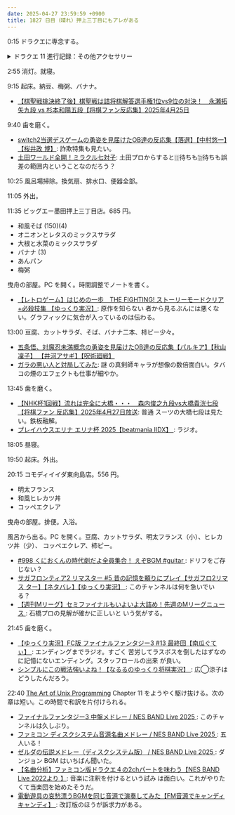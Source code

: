 ```yaml
---
date: 2025-04-27 23:59:59 +0900
title: 1827 日目（晴れ）押上三丁目にもアレがある
---
```


0:15 ドラクエに専念する。

<details><summary>ドラクエ 11 進行記録：その他アクセサリー</summary>
<p>鍛冶が大詰めになってきた。その他区分の品目は限定品が多いのが特徴だ。
なんとかカードなど、400 時間以上プレイした今となっては入手経路不明のものが多い。
次の装備品を購入、狩猟、鍛冶により確保：</p>
<pre>
しょくにんのベルト 1/2 done 鍛冶  
しんごんのじゅず 0/1 done 鍛冶 きよめの水 さとりそう  
おしゃれなベルト 1/2 done 鍛冶  
竜のうろこ 0/2 done ドラゴンバゲージ スカイドラゴン  
ハンサムスカーフ 0/1/2 done 鍛冶  
ひらめきのジュエル 0/1 done 鍛冶 きんのこうせき  
パワーベルト 1/2 done 鍛冶  
まよけの聖印 1/2 done イシの村 2400  
ビーナスのなみだ 1/2 done 鍛冶 みがきずな  
ロイヤルチャーム 0/1 done 鍛冶 おうごんのカケラ 2  
竜のおまもり 1 done 鍛冶  
大地の竜玉 done  
カリスマスカーフ 0/1/2 done 鍛冶 なないろのまゆ レッドベリー かがやきの樹液  
ロイヤルバッジ 0/1/2 done 鍛冶 おうごんのカケラ ホワイトパール  
エルフのおまもり 0/1/2/3 done 鍛冶 オリハルコン 2 命の石 3  
</pre>
<p>2:10 装備中のものを追加鍛冶するかもしれないが、これですべての鍛冶が終了したと信じていたい。
ページ数は全然伸びず 168 で止まる。装備中のものを全部突っ込んでも高々 4 ページしか増えないだろう。</p>

<p>残り時間で欠品した素材を補充。どうぐぶくろは 14 ページにしかならない。</p>
</details>

2:55 消灯。就寝。

9:15 起床。納豆、梅粥、バナナ。

* [【棋聖戦挑決終了後】棋聖戦は詰将棋解答選手権1位vs9位の対決！　永瀬拓矢九段 vs
  杉本和陽五段【将棋ファン反応集】2025年4月25日
  ](https://www.youtube.com/watch?v=x8D8ryFYapM)

9:40 歯を磨く。

* [switch2当選デスゲームの勇姿を見届けたOB達の反応集【落選】【中村悠一】【桜井政
  博】](https://www.youtube.com/watch?v=mL31zhEjbHE): 詐欺特集も見たい。
* [土田ワールド全開！ミラクル七対子](https://www.youtube.com/watch?v=vTyt04lLWcI):
  土田プロからすると🀕待ちも🀟待ちも誤差の範囲内ということなのだろう？

10:25 風呂場掃除。換気扇、排水口、便器全部。

11:05 外出。

11:35 ビッグエー墨田押上三丁目店。685 円。

* 和風そば (150)(4)
* オニオンとレタスのミックスサラダ
* 大根と水菜のミックスサラダ
* バナナ (3)
* あんパン
* 梅粥

曳舟の部屋。PC を開く。時間調整でノートを書く。

* [【レトロゲーム】はじめの一歩　THE FIGHTING! ストーリーモードクリア+必殺技集
  【ゆっくり実況】](https://www.youtube.com/watch?v=S0-4NUvD344): 原作を知らない
  者から見るぶんには悪くない。グラフィックに気合が入っているのは伝わる。

13:00 豆腐、カットサラダ、そば、バナナ二本、柿ピー少々。

* [五条悟、対魔忍未満概念の勇姿を見届けたOB達の反応集【パルキア】【秋山凜子】
  【井河アサギ】【呪術廻戦】](https://www.youtube.com/watch?v=Kc3iMxSyQEI)
* [ガラの悪い人と対局してみた](https://www.youtube.com/watch?v=C8esSJ4yRC0): 謎
  の真剣師キャラが想像の数倍面白い。タバコの煙のエフェクトも仕事が細やか。

13:45 歯を磨く。

* [【NHK杯1回戦】流れは完全に大橋・・・　森内俊之九段vs大橋貴洸七段【将棋ファン
  反応集】2025年4月27日放送](https://www.youtube.com/watch?v=FAoCbBw6Euw): 普通
  スーツの大橋七段は見たい。鉄板融解。
* [プレイハウスエリナ エリナ杯 2025【beatmania IIDX】
  ](https://www.youtube.com/watch?v=Y2GoB_05SdY): ラジオ。

18:05 昼寝。

19:50 起床。外出。

20:15 コモディイイダ東向島店。556 円。

* 明太フランス
* 和風ヒレカツ丼
* コッペエクレア

曳舟の部屋。排便。入浴。

風呂から出る。PC を開く。豆腐、カットサラダ、明太フランス（小）、ヒレカツ丼（少）、
コッペエクレア、柿ピー。

* [#998 くにおくんの時代劇だよ全員集合！ えぞBGM #guitar
  ](https://www.youtube.com/watch?v=Y5ya5_phybk): ドリフをご存じない？
* [サガフロンティア2 リマスター #5 昔の記憶を頼りにプレイ【サガフロ2リマス
  ター】【ネタバレ】【ゆっくり実況】
  ](https://www.youtube.com/watch?v=TULDNSVQbqE): このチャンネルは何を急いでい
  る？
* [【週刊Mリーグ】セミファイナルもいよいよ大詰め！先週のMリーグニュース
  ](https://www.youtube.com/watch?v=kblamDAyc48): 石橋プロの見解が確かに正しいと
  いう気がする。

21:45 歯を磨く。

* [【ゆっくり実況】FC版 ファイナルファンタジー3 #13 最終回【南瓜ぐてぃ】
  ](https://www.youtube.com/watch?v=jdh7WzGjJsg): エンディングまでラジオ。すごく
  苦労してラスボスを倒したはずなのに記憶にないエンディング。スタッフロールの出来
  が良い。
* [シンプルにこの戦法強いよね！【なるるのゆっくり将棋実況】
  ](https://www.youtube.com/watch?v=qxmoI4P3i10): 広◯涼子はどうしたんだろう。

22:40 [The Art of Unix Programming][TAOUP] Chapter 11 をようやく駆け抜ける。次の
章は短い。この時間で和訳を片付けられる。

* [ファイナルファンタジー3 中盤メドレー / NES BAND Live 2025
  ](https://www.youtube.com/watch?v=0KHfRZpp8B4): このチャンネルは久しぶり。
* [ファミコン ディスクシステム音源名曲メドレー / NES BAND Live 2025
  ](https://www.youtube.com/watch?v=uvmLoAH3eUA): 五人いる！
* [ゼルダの伝説メドレー（ディスクシステム版） / NES BAND Live 2025
  ](https://www.youtube.com/watch?v=eVXCxRO3yi0): ダンジョン BGM はいちばん聞いた。
* [【名曲分析】ファミコン版ドラクエ４の2chパートを味わう【NES BAND Live 2022より
  】](https://www.youtube.com/watch?v=orHgo3zfhFw): 音楽に注釈を付けるという試み
  は面白い。これがやりたくて当楽団を始めたそうだ。
* [電動遊具の哀愁漂うBGMを同じ音源で演奏してみた【FM音源でキャンディ キャンディ】
  ](https://www.youtube.com/watch?v=9wSyPZhJsyQ): 改訂版のほうが訴求力がある。

[TAOUP]: <http://www.catb.org/esr/writings/taoup/html>
